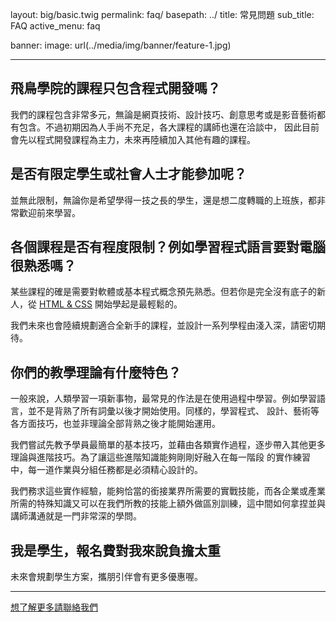 layout: big/basic.twig
permalink: faq/
basepath: ../
title: 常見問題
sub_title: FAQ
active_menu: faq

banner:
    image: url(../media/img/banner/feature-1.jpg)

---

## 飛鳥學院的課程只包含程式開發嗎？

我們的課程包含非常多元，無論是網頁技術、設計技巧、創意思考或是影音藝術都有包含。不過初期因為人手尚不充足，各大課程的講師也還在洽談中，
因此目前會先以程式開發課程為主力，未來再陸續加入其他有趣的課程。

## 是否有限定學生或社會人士才能參加呢？

並無此限制，無論你是希望學得一技之長的學生，還是想二度轉職的上班族，都非常歡迎前來學習。

## 各個課程是否有程度限制？例如學習程式語言要對電腦很熟悉嗎？

某些課程的確是需要對軟體或基本程式概念預先熟悉。但若你是完全沒有底子的新人，從 [HTML & CSS](../courses/html-css.html) 開始學起是最輕鬆的。

我們未來也會陸續規劃適合全新手的課程，並設計一系列學程由淺入深，請密切期待。

## 你們的教學理論有什麼特色？

一般來說，人類學習一項新事物，最常見的作法是在使用過程中學習。例如學習語言，並不是背熟了所有詞彙以後才開始使用。同樣的，學習程式、
設計、藝術等各方面技巧，也並非理論全部背熟之後才能開始運用。

我們嘗試先教予學員最簡單的基本技巧，並藉由各類實作過程，逐步帶入其他更多理論與進階技巧。為了讓這些進階知識能夠剛剛好融入在每一階段
 的實作練習中，每一道作業與分組任務都是必須精心設計的。

我們務求這些實作經驗，能夠恰當的銜接業界所需要的實戰技能，而各企業或產業所需的特殊知識又可以在我們所教的技能上額外做區別訓練，這中間如何拿捏並與講師溝通就是一門非常深的學問。

## 我是學生，報名費對我來說負擔太重

未來會規劃學生方案，攜朋引伴會有更多優惠喔。

-----

<p class="uk-text-center">
    <a style="margin-top: 50px;" class="see-course-button uk-button uk-button-hero uk-button-primary" href="../contact">
        想了解更多請聯絡我們
    </a>
</p>
